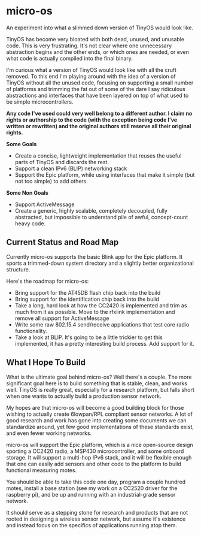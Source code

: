 micro-os
========

An experiment into what a slimmed down version of TinyOS would look like.

TinyOS has become very bloated with both dead, unused, and unusable code. This
is very frustrating. It's not clear where one unnecessary abstraction begins
and the other ends, or which ones are needed, or even what code is actually
compiled into the final binary.

I'm curious what a version of TinyOS would look like with all the cruft removed.
To this end I'm playing around with the idea of a version of TinyOS without all
the unused code, focusing on supporting a small number of platforms and trimming
the fat out of some of the dare I say ridiculous abstractions and interfaces that
have been layered on top of what used to be simple microcontrollers.

**Any code I've used could very well belong to a different author. I claim no rights
or authorship to the code (with the exception being code I've written or rewritten)
and the original authors still reserve all their original rights.**

**Some Goals**

  * Create a concise, lightweight implementation that reuses the useful
parts of TinyOS and discards the rest.
  * Support a clean IPv6 (BLIP) networking stack
  * Support the Epic platform, while using interfaces that make it simple
(but not too simple) to add others.

**Some Non Goals**

  * Support ActiveMessage
  * Create a generic, highly scalable, completely decoupled, fully abstracted,
but impossible to understand pile of awful, concept-count heavy code.

Current Status and Road Map
---------------------------
Currently micro-os supports the basic Blink app for the Epic platform. It
sports a trimmed-down system directory and a slightly better organizational
structure.

Here's the roadmap for micro-os:
  * Bring support for the AT45DB flash chip back into the build
  * Bring support for the identification chip back into the build
  * Take a long, hard look at how the CC2420 is implemented and trim
as much from it as possible. Move to the rfxlink implementation
and remove all support for ActiveMessage
  * Write some raw 802.15.4 send/receive applications that test core
radio functionality.
  * Take a look at BLIP. It's going to be a little trickier to get
this implemented, it has a pretty interesting build process. Add
support for it.

What I Hope To Build
--------------------

What is the ultimate goal behind micro-os? Well there's a couple. The more
significant goal here is to build something that is stable, clean, and works
well. TinyOS is really great, especially for a research platform, but falls
short when one wants to actually build a production sensor network.

My hopes are that micro-os will become a good building block for those wishing
to actually create 6lowpan/RPL compliant sensor networks. A lot of good research
and work has gone into creating some documents we can standardize around, yet
few good implementations of these standards exist, and even fewer working
networks.

micro-os will support the Epic platform, which is a nice open-source design
sporting a CC2420 radio, a MSP430 microcontroller, and some onboard storage.
It will support a multi-hop IPv6 stack, and it will be flexible enough that
one can easily add sensors and other code to the platform to build
functional measuring motes. 

You should be able to take this code one day, program a couple hundred motes,
install a base station (see my work on a CC2520 driver for the raspberry pi),
and be up and running with an industrial-grade sensor network.

It should serve as a stepping stone for research and products that are not
rooted in designing a wireless sensor network, but assume it's existence and
instead focus on the specifics of applications running atop them.

